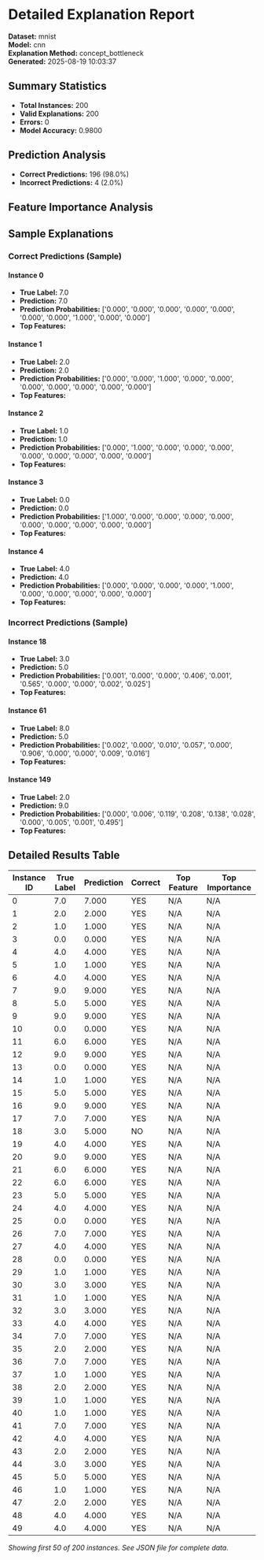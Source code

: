 # Detailed Explanation Report

**Dataset:** mnist  
**Model:** cnn  
**Explanation Method:** concept_bottleneck  
**Generated:** 2025-08-19 10:03:37  

## Summary Statistics

- **Total Instances:** 200
- **Valid Explanations:** 200
- **Errors:** 0
- **Model Accuracy:** 0.9800

## Prediction Analysis

- **Correct Predictions:** 196 (98.0%)
- **Incorrect Predictions:** 4 (2.0%)

## Feature Importance Analysis

## Sample Explanations

### Correct Predictions (Sample)

#### Instance 0

- **True Label:** 7.0
- **Prediction:** 7.0
- **Prediction Probabilities:** ['0.000', '0.000', '0.000', '0.000', '0.000', '0.000', '0.000', '1.000', '0.000', '0.000']
- **Top Features:**

#### Instance 1

- **True Label:** 2.0
- **Prediction:** 2.0
- **Prediction Probabilities:** ['0.000', '0.000', '1.000', '0.000', '0.000', '0.000', '0.000', '0.000', '0.000', '0.000']
- **Top Features:**

#### Instance 2

- **True Label:** 1.0
- **Prediction:** 1.0
- **Prediction Probabilities:** ['0.000', '1.000', '0.000', '0.000', '0.000', '0.000', '0.000', '0.000', '0.000', '0.000']
- **Top Features:**

#### Instance 3

- **True Label:** 0.0
- **Prediction:** 0.0
- **Prediction Probabilities:** ['1.000', '0.000', '0.000', '0.000', '0.000', '0.000', '0.000', '0.000', '0.000', '0.000']
- **Top Features:**

#### Instance 4

- **True Label:** 4.0
- **Prediction:** 4.0
- **Prediction Probabilities:** ['0.000', '0.000', '0.000', '0.000', '1.000', '0.000', '0.000', '0.000', '0.000', '0.000']
- **Top Features:**

### Incorrect Predictions (Sample)

#### Instance 18

- **True Label:** 3.0
- **Prediction:** 5.0
- **Prediction Probabilities:** ['0.001', '0.000', '0.000', '0.406', '0.001', '0.565', '0.000', '0.000', '0.002', '0.025']
- **Top Features:**

#### Instance 61

- **True Label:** 8.0
- **Prediction:** 5.0
- **Prediction Probabilities:** ['0.002', '0.000', '0.010', '0.057', '0.000', '0.906', '0.000', '0.000', '0.009', '0.016']
- **Top Features:**

#### Instance 149

- **True Label:** 2.0
- **Prediction:** 9.0
- **Prediction Probabilities:** ['0.000', '0.006', '0.119', '0.208', '0.138', '0.028', '0.000', '0.005', '0.001', '0.495']
- **Top Features:**

## Detailed Results Table

| Instance ID | True Label | Prediction | Correct | Top Feature | Top Importance |
|-------------|------------|------------|---------|-------------|----------------|
| 0 | 7.0 | 7.000 | YES | N/A | N/A |
| 1 | 2.0 | 2.000 | YES | N/A | N/A |
| 2 | 1.0 | 1.000 | YES | N/A | N/A |
| 3 | 0.0 | 0.000 | YES | N/A | N/A |
| 4 | 4.0 | 4.000 | YES | N/A | N/A |
| 5 | 1.0 | 1.000 | YES | N/A | N/A |
| 6 | 4.0 | 4.000 | YES | N/A | N/A |
| 7 | 9.0 | 9.000 | YES | N/A | N/A |
| 8 | 5.0 | 5.000 | YES | N/A | N/A |
| 9 | 9.0 | 9.000 | YES | N/A | N/A |
| 10 | 0.0 | 0.000 | YES | N/A | N/A |
| 11 | 6.0 | 6.000 | YES | N/A | N/A |
| 12 | 9.0 | 9.000 | YES | N/A | N/A |
| 13 | 0.0 | 0.000 | YES | N/A | N/A |
| 14 | 1.0 | 1.000 | YES | N/A | N/A |
| 15 | 5.0 | 5.000 | YES | N/A | N/A |
| 16 | 9.0 | 9.000 | YES | N/A | N/A |
| 17 | 7.0 | 7.000 | YES | N/A | N/A |
| 18 | 3.0 | 5.000 | NO | N/A | N/A |
| 19 | 4.0 | 4.000 | YES | N/A | N/A |
| 20 | 9.0 | 9.000 | YES | N/A | N/A |
| 21 | 6.0 | 6.000 | YES | N/A | N/A |
| 22 | 6.0 | 6.000 | YES | N/A | N/A |
| 23 | 5.0 | 5.000 | YES | N/A | N/A |
| 24 | 4.0 | 4.000 | YES | N/A | N/A |
| 25 | 0.0 | 0.000 | YES | N/A | N/A |
| 26 | 7.0 | 7.000 | YES | N/A | N/A |
| 27 | 4.0 | 4.000 | YES | N/A | N/A |
| 28 | 0.0 | 0.000 | YES | N/A | N/A |
| 29 | 1.0 | 1.000 | YES | N/A | N/A |
| 30 | 3.0 | 3.000 | YES | N/A | N/A |
| 31 | 1.0 | 1.000 | YES | N/A | N/A |
| 32 | 3.0 | 3.000 | YES | N/A | N/A |
| 33 | 4.0 | 4.000 | YES | N/A | N/A |
| 34 | 7.0 | 7.000 | YES | N/A | N/A |
| 35 | 2.0 | 2.000 | YES | N/A | N/A |
| 36 | 7.0 | 7.000 | YES | N/A | N/A |
| 37 | 1.0 | 1.000 | YES | N/A | N/A |
| 38 | 2.0 | 2.000 | YES | N/A | N/A |
| 39 | 1.0 | 1.000 | YES | N/A | N/A |
| 40 | 1.0 | 1.000 | YES | N/A | N/A |
| 41 | 7.0 | 7.000 | YES | N/A | N/A |
| 42 | 4.0 | 4.000 | YES | N/A | N/A |
| 43 | 2.0 | 2.000 | YES | N/A | N/A |
| 44 | 3.0 | 3.000 | YES | N/A | N/A |
| 45 | 5.0 | 5.000 | YES | N/A | N/A |
| 46 | 1.0 | 1.000 | YES | N/A | N/A |
| 47 | 2.0 | 2.000 | YES | N/A | N/A |
| 48 | 4.0 | 4.000 | YES | N/A | N/A |
| 49 | 4.0 | 4.000 | YES | N/A | N/A |

*Showing first 50 of 200 instances. See JSON file for complete data.*
